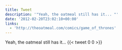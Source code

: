 ```yaml
---
title: Tweet
description: '"Yeah, the oatmeal still has it... "'
date: '2012-02-20T23:02:10+00:00'
links:
  - 'http://theoatmeal.com/comics/game_of_thrones'
---
```

Yeah, the oatmeal still has it... 
      {{< tweet 0 0 >}}
    
